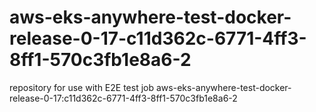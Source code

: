 # aws-eks-anywhere-test-docker-release-0-17-c11d362c-6771-4ff3-8ff1-570c3fb1e8a6-2
repository for use with E2E test job aws-eks-anywhere-test-docker-release-0-17:c11d362c-6771-4ff3-8ff1-570c3fb1e8a6-2
